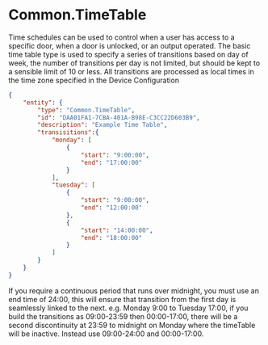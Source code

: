 # Common.TimeTable

Time schedules can be used to control when a user has access to a specific door,
when a door is unlocked, or an output operated. The basic time table type is
used to specify a series of transitions based on day of week, the number of
transitions per day is not limited, but should be kept to a sensible limit of 10
or less. All transitions are processed as local times in the time zone specified
in the Device Configuration

````json
{
    "entity": {
        "type": "Common.TimeTable",
        "id": "DAA01FA1-7CBA-401A-B98E-C3CC22D603B9",
        "description": "Example Time Table",
        "transisitions":{
            "monday": [
                {
                    "start": "9:00:00",
                    "end": "17:00:00"
                }
            ],
            "tuesday": [
                {
                    "start": "9:00:00",
                    "end": "12:00:00"
                },
                {
                    "start": "14:00:00",
                    "end": "18:00:00"
                }
            ]
        }
    }
}
````

If you require a continuous period that runs over midnight, you must use an end time of 24:00, this will ensure that transition from the first day is seamlessly linked to the next. e.g. Monday 9:00 to Tuesday 17:00, if you build the transitions as 09:00-23:59 then 00:00-17:00, there will be a second discontinuity at 23:59 to midnight on Monday where the timeTable will be inactive.  Instead use 09:00-24:00 and 00:00-17:00.